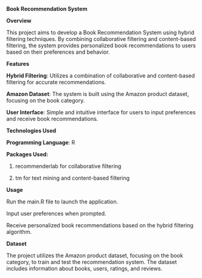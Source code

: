 **Book Recommendation System**

**Overview**

This project aims to develop a Book Recommendation System using hybrid filtering techniques. By combining collaborative filtering and content-based filtering, the system provides personalized book recommendations to users based on their preferences and behavior.

**Features**

**Hybrid Filtering**: Utilizes a combination of collaborative and content-based filtering for accurate recommendations.

**Amazon Dataset**: The system is built using the Amazon product dataset, focusing on the book category.

**User Interface**: Simple and intuitive interface for users to input preferences and receive book recommendations.

**Technologies Used**

**Programming Language**: R

**Packages Used:**

1. recommenderlab for collaborative filtering

2. tm for text mining and content-based filtering

**Usage**

Run the main.R file to launch the application.

Input user preferences when prompted.

Receive personalized book recommendations based on the hybrid filtering algorithm.

**Dataset**

The project utilizes the Amazon product dataset, focusing on the book category, to train and test the recommendation system. The dataset includes information about books, users, ratings, and reviews.
